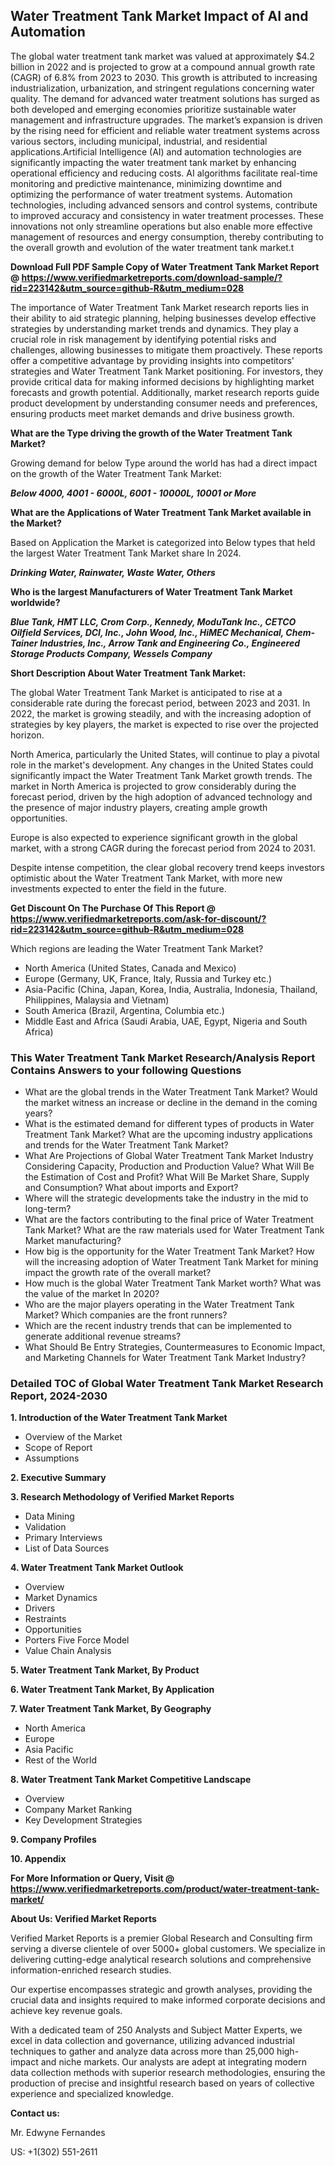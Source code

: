 <h2>Water Treatment Tank Market Impact of AI and Automation</h2>The global water treatment tank market was valued at approximately $4.2 billion in 2022 and is projected to grow at a compound annual growth rate (CAGR) of 6.8% from 2023 to 2030. This growth is attributed to increasing industrialization, urbanization, and stringent regulations concerning water quality. The demand for advanced water treatment solutions has surged as both developed and emerging economies prioritize sustainable water management and infrastructure upgrades. The market’s expansion is driven by the rising need for efficient and reliable water treatment systems across various sectors, including municipal, industrial, and residential applications.Artificial Intelligence (AI) and automation technologies are significantly impacting the water treatment tank market by enhancing operational efficiency and reducing costs. AI algorithms facilitate real-time monitoring and predictive maintenance, minimizing downtime and optimizing the performance of water treatment systems. Automation technologies, including advanced sensors and control systems, contribute to improved accuracy and consistency in water treatment processes. These innovations not only streamline operations but also enable more effective management of resources and energy consumption, thereby contributing to the overall growth and evolution of the water treatment tank market.t</p><p id="" class=""><strong>Download Full PDF Sample Copy of Water Treatment Tank Market Report @ <a href="https://www.verifiedmarketreports.com/download-sample/?rid=223142&utm_source=github-R&utm_medium=028" target="_blank">https://www.verifiedmarketreports.com/download-sample/?rid=223142&utm_source=github-R&utm_medium=028</a></strong></p><p>The importance of&nbsp;Water Treatment Tank Market research reports lies in their ability to aid strategic planning, helping businesses develop effective strategies by understanding market trends and dynamics. They play a crucial role in risk management by identifying potential risks and challenges, allowing businesses to mitigate them proactively. These reports offer a competitive advantage by providing insights into competitors' strategies and Water Treatment Tank Market positioning. For investors, they provide critical data for making informed decisions by highlighting market forecasts and growth potential. Additionally, market research reports guide product development by understanding consumer needs and preferences, ensuring products meet market demands and drive business growth.</p><p><strong>What are the&nbsp;Type driving the growth of the Water Treatment Tank Market?</strong></p><p id="" class="">Growing demand for below Type around the world has had a direct impact on the growth of the Water Treatment Tank Market:</p><em><strong>Below 4000, 4001 - 6000L, 6001 - 10000L, 10001 or More</strong></em></p><strong>What are the&nbsp;Applications&nbsp;of Water Treatment Tank Market available in the Market?</strong></p><p id="" class="">Based on Application the Market is categorized into Below types that held the largest Water Treatment Tank Market share In 2024.</p><em><strong>Drinking Water, Rainwater, Waste Water, Others</strong></em></p><strong>Who is the largest Manufacturers of Water Treatment Tank Market worldwide?</strong></p><p><em><strong>Blue Tank, HMT LLC, Crom Corp., Kennedy, ModuTank Inc., CETCO Oilfield Services, DCI, Inc., John Wood, Inc., HiMEC Mechanical, Chem-Tainer Industries, Inc., Arrow Tank and Engineering Co., Engineered Storage Products Company, Wessels Company</strong></em></p><p id="" class=""><strong>Short Description About Water Treatment Tank Market:</strong></p><p>The global Water Treatment Tank Market is anticipated to rise at a considerable rate during the forecast period, between 2023 and 2031. In 2022, the market is growing steadily, and with the increasing adoption of strategies by key players, the market is expected to rise over the projected horizon.</p><p>North America, particularly the United States, will continue to play a pivotal role in the market's development. Any changes in the United States could significantly impact the Water Treatment Tank Market growth trends. The market in North America is projected to grow considerably during the forecast period, driven by the high adoption of advanced technology and the presence of major industry players, creating ample growth opportunities.</p><p>Europe is also expected to experience significant growth in the global market, with a strong CAGR during the forecast period from 2024 to 2031.</p><p>Despite intense competition, the clear global recovery trend keeps investors optimistic about the Water Treatment Tank Market, with more new investments expected to enter the field in the future.</p><p id="" class=""><strong>Get Discount On The Purchase Of This Report @ <a href="https://www.verifiedmarketreports.com/ask-for-discount/?rid=223142&utm_source=github-R&utm_medium=028" target="_blank">https://www.verifiedmarketreports.com/ask-for-discount/?rid=223142&utm_source=github-R&utm_medium=028</a></strong></p>Which regions are leading the Water Treatment Tank Market?</p><ul><li>North America (United States, Canada and Mexico)</li><li>Europe (Germany, UK, France, Italy, Russia and Turkey etc.)</li><li>Asia-Pacific (China, Japan, Korea, India, Australia, Indonesia, Thailand, Philippines, Malaysia and Vietnam)</li><li>South America (Brazil, Argentina, Columbia etc.)</li><li>Middle East and Africa (Saudi Arabia, UAE, Egypt, Nigeria and South Africa)</li></ul><h3 id="" class="">This Water Treatment Tank Market Research/Analysis Report Contains Answers to your following Questions</h3><ul><li>What are the global trends in the Water Treatment Tank Market? Would the market witness an increase or decline in the demand in the coming years?</li><li>What is the estimated demand for different types of products in Water Treatment Tank Market? What are the upcoming industry applications and trends for the Water Treatment Tank Market?</li><li>What Are Projections of Global Water Treatment Tank Market Industry Considering Capacity, Production and Production Value? What Will Be the Estimation of Cost and Profit? What Will Be Market Share, Supply and Consumption? What about imports and Export?</li><li>Where will the strategic developments take the industry in the mid to long-term?</li><li>What are the factors contributing to the final price of Water Treatment Tank Market? What are the raw materials used for Water Treatment Tank Market manufacturing?</li><li>How big is the opportunity for the Water Treatment Tank Market? How will the increasing adoption of Water Treatment Tank Market for mining impact the growth rate of the overall market?</li><li>How much is the global Water Treatment Tank Market worth? What was the value of the market In 2020?</li><li>Who are the major players operating in the Water Treatment Tank Market? Which companies are the front runners?</li><li>Which are the recent industry trends that can be implemented to generate additional revenue streams?</li><li>What Should Be Entry Strategies, Countermeasures to Economic Impact, and Marketing Channels for Water Treatment Tank Market Industry?</li></ul><h3 id="" class="">Detailed TOC of Global Water Treatment Tank Market Research Report, 2024-2030</h3><p id="" class=""><strong>1. Introduction of the Water Treatment Tank Market</strong></p><ul><li>Overview of the Market</li><li>Scope of Report</li><li>Assumptions</li></ul><p id="" class=""><strong>2. Executive Summary</strong></p><p id="" class=""><strong>3. Research Methodology of Verified Market Reports</strong></p><ul><li>Data Mining</li><li>Validation</li><li>Primary Interviews</li><li>List of Data Sources</li></ul><p id="" class=""><strong>4. Water Treatment Tank Market Outlook</strong></p><ul><li>Overview</li><li>Market Dynamics</li><li>Drivers</li><li>Restraints</li><li>Opportunities</li><li>Porters Five Force Model</li><li>Value Chain Analysis</li></ul><p id="" class=""><strong>5. Water Treatment Tank Market, By Product</strong></p><p id="" class=""><strong>6. Water Treatment Tank Market, By Application</strong></p><p id="" class=""><strong>7. Water Treatment Tank Market, By Geography</strong></p><ul><li>North America</li><li>Europe</li><li>Asia Pacific</li><li>Rest of the World</li></ul><p id="" class=""><strong>8. Water Treatment Tank Market Competitive Landscape</strong></p><ul><li>Overview</li><li>Company Market Ranking</li><li>Key Development Strategies</li></ul><p id="" class=""><strong>9. Company Profiles</strong></p><p id="" class=""><strong>10. Appendix</strong></p><p id="" class=""><strong>For More Information or Query, Visit @ <a href="https://www.verifiedmarketreports.com/product/water-treatment-tank-market/" target="_blank">https://www.verifiedmarketreports.com/product/water-treatment-tank-market/</a></strong></p><p id="" class=""><strong>About Us: Verified Market Reports</strong></p><p id="" class="">Verified Market Reports is a premier Global Research and Consulting firm serving a diverse clientele of over 5000+ global customers. We specialize in delivering cutting-edge analytical research solutions and comprehensive information-enriched research studies.</p><p id="" class="">Our expertise encompasses strategic and growth analyses, providing the crucial data and insights required to make informed corporate decisions and achieve key revenue goals.</p><p id="" class="">With a dedicated team of 250 Analysts and Subject Matter Experts, we excel in data collection and governance, utilizing advanced industrial techniques to gather and analyze data across more than 25,000 high-impact and niche markets. Our analysts are adept at integrating modern data collection methods with superior research methodologies, ensuring the production of precise and insightful research based on years of collective experience and specialized knowledge.</p><p id="" class=""><strong>Contact us:</strong></p><p id="" class="">Mr. Edwyne Fernandes</p><p id="" class="">US: +1(302) 551-2611</p>
